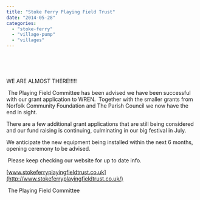 ```yaml
---
title: "Stoke Ferry Playing Field Trust"
date: "2014-05-28"
categories: 
  - "stoke-ferry"
  - "village-pump"
  - "villages"
---
```


 

 

WE ARE ALMOST THERE!!!!!

 The Playing Field Committee has been advised we have been successful with our grant application to WREN.  Together with the smaller grants from Norfolk Community Foundation and The Parish Council we now have the end in sight.

There are a few additional grant applications that are still being considered and our fund raising is continuing, culminating in our big festival in July.

We anticipate the new equipment being installed within the next 6 months, opening ceremony to be advised.

 Please keep checking our website for up to date info.

[www.stokeferryplayingfieldtrust.co.uk](http://www.stokeferryplayingfieldtrust.co.uk/)

 The Playing Field Committee
